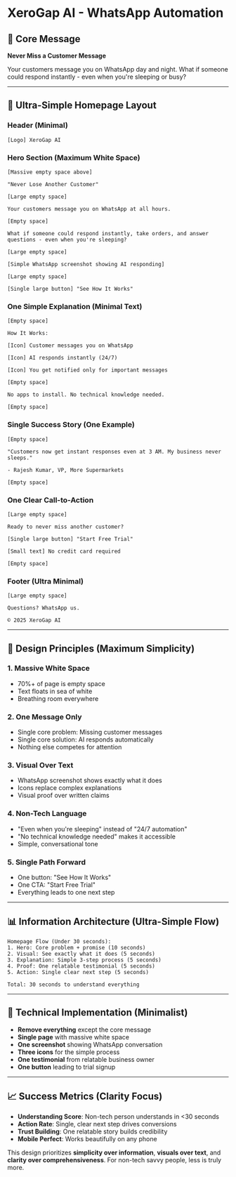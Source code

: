 # XeroGap AI - WhatsApp Automation

## 🎯 Core Message
**Never Miss a Customer Message**

Your customers message you on WhatsApp day and night. What if someone could respond instantly - even when you're sleeping or busy?

---

## 📱 Ultra-Simple Homepage Layout

### Header (Minimal)
```
[Logo] XeroGap AI
```

### Hero Section (Maximum White Space)
```
[Massive empty space above]

"Never Lose Another Customer"

[Large empty space]

Your customers message you on WhatsApp at all hours.

[Empty space]

What if someone could respond instantly, take orders, and answer questions - even when you're sleeping?

[Large empty space]

[Simple WhatsApp screenshot showing AI responding]

[Large empty space]

[Single large button] "See How It Works"
```

### One Simple Explanation (Minimal Text)
```
[Empty space]

How It Works:

[Icon] Customer messages you on WhatsApp

[Icon] AI responds instantly (24/7)

[Icon] You get notified only for important messages

[Empty space]

No apps to install. No technical knowledge needed.

[Empty space]
```

### Single Success Story (One Example)
```
[Empty space]

"Customers now get instant responses even at 3 AM. My business never sleeps."

- Rajesh Kumar, VP, More Supermarkets

[Empty space]
```

### One Clear Call-to-Action
```
[Large empty space]

Ready to never miss another customer?

[Single large button] "Start Free Trial"

[Small text] No credit card required

[Empty space]
```

### Footer (Ultra Minimal)
```
[Large empty space]

Questions? WhatsApp us.

© 2025 XeroGap AI
```

---

## 🎨 Design Principles (Maximum Simplicity)

### 1. **Massive White Space**
- 70%+ of page is empty space
- Text floats in sea of white
- Breathing room everywhere

### 2. **One Message Only**
- Single core problem: Missing customer messages
- Single core solution: AI responds automatically
- Nothing else competes for attention

### 3. **Visual Over Text**
- WhatsApp screenshot shows exactly what it does
- Icons replace complex explanations
- Visual proof over written claims

### 4. **Non-Tech Language**
- "Even when you're sleeping" instead of "24/7 automation"
- "No technical knowledge needed" makes it accessible
- Simple, conversational tone

### 5. **Single Path Forward**
- One button: "See How It Works"
- One CTA: "Start Free Trial"
- Everything leads to one next step

---

## 📊 Information Architecture (Ultra-Simple Flow)

```
Homepage Flow (Under 30 seconds):
1. Hero: Core problem + promise (10 seconds)
2. Visual: See exactly what it does (5 seconds)
3. Explanation: Simple 3-step process (5 seconds)
4. Proof: One relatable testimonial (5 seconds)
5. Action: Single clear next step (5 seconds)

Total: 30 seconds to understand everything
```

---

## 🔧 Technical Implementation (Minimalist)

- **Remove everything** except the core message
- **Single page** with massive white space
- **One screenshot** showing WhatsApp conversation
- **Three icons** for the simple process
- **One testimonial** from relatable business owner
- **One button** leading to trial signup

---

## 📈 Success Metrics (Clarity Focus)

- **Understanding Score**: Non-tech person understands in <30 seconds
- **Action Rate**: Single, clear next step drives conversions
- **Trust Building**: One relatable story builds credibility
- **Mobile Perfect**: Works beautifully on any phone

This design prioritizes **simplicity over information**, **visuals over text**, and **clarity over comprehensiveness**. For non-tech savvy people, less is truly more.
